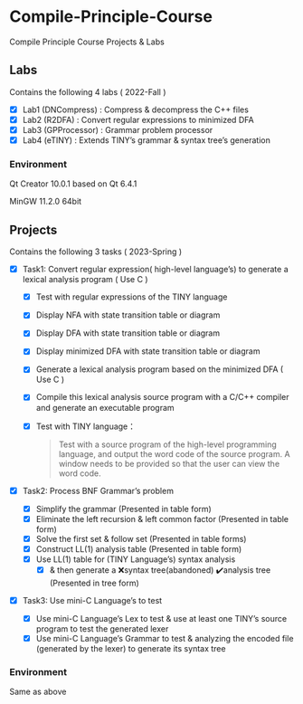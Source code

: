 # Compile-Principle-Course

Compile Principle Course Projects &amp; Labs

## Labs

Contains the following 4 labs ( 2022-Fall )

- [x] Lab1 (DNCompress) : Compress & decompress the C++ files 
- [x] Lab2 (R2DFA) : Convert regular expressions to minimized DFA
- [x] Lab3 (GPProcessor) : Grammar problem processor
- [x] Lab4 (eTINY) : Extends TINY’s grammar & syntax tree’s generation

### Environment

Qt Creator 10.0.1 based on Qt 6.4.1

MinGW 11.2.0 64bit



## Projects

Contains the following 3 tasks ( 2023-Spring )

- [x] Task1: Convert regular expression( high-level language’s) to  generate a lexical analysis program ( Use C )

  - [x] Test with regular expressions of the TINY language

  - [x] Display NFA with state transition table or diagram

  - [x] Display DFA with state transition table or diagram

  - [x] Display minimized DFA with state transition table or diagram

  - [x] Generate a lexical analysis program based on the minimized DFA ( Use C )

  - [x] Compile this lexical analysis source program with a C/C++ compiler and generate an executable program

  - [x] Test with TINY language：

    > Test with a source program of the high-level programming language, and output the word code of the source program. A window needs to be provided so that the user can view the word code.

- [x] Task2: Process BNF Grammar’s problem
  - [x] Simplify the grammar (Presented in table form)
  - [x] Eliminate the left recursion & left common factor (Presented in table form)
  - [x] Solve the first set & follow set (Presented in table forms)
  - [x] Construct LL(1) analysis table (Presented in table form)
  - [x] Use LL(1) table for (TINY Language’s) syntax analysis 
    - [x] & then generate a :x:syntax tree(abandoned) ✔️analysis tree (Presented in tree form)
  
- [x] Task3: Use mini-C Language’s  to test
  - [x] Use mini-C Language’s Lex to test & use at least one TINY’s source program to test the generated lexer
  - [x] Use mini-C Language’s Grammar to test & analyzing the encoded file (generated by the lexer) to generate its syntax tree

### Environment

Same as above





